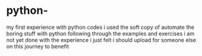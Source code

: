 # python-
my first experience with python codes i used the soft copy of automate the boring stuff with python following through the examples and exercises i am not yet done with the experience i just felt i should upload for someone else on this journey to benefit
